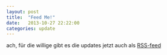 ```yaml
---
layout: post
title:  "Feed Me!"
date:   2013-10-27 22:22:00
categories: update
---
```


ach, für die willige gibt es die updates jetzt auch als [RSS-feed](/feed.xml)
